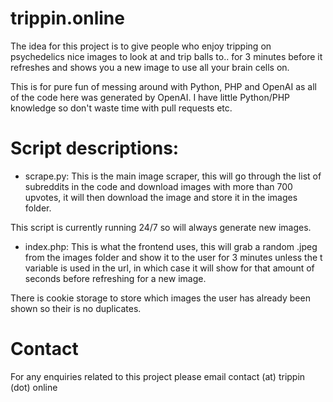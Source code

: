 # trippin.online   
The idea for this project is to give people who enjoy tripping on psychedelics nice images to look at and trip balls to.. for 3 minutes before it refreshes and shows you a new image to use all your brain cells on. 

This is for pure fun of messing around with Python, PHP and OpenAI as all of the code here was generated by OpenAI. I have little Python/PHP knowledge so don't waste time with pull requests etc.

# Script descriptions:
- scrape.py:
This is the main image scraper, this will go through the list of subreddits in the code and download images with more than 700 upvotes, it will then download the image and store it in the images folder.

This script is currently running 24/7 so will always generate new images.
 
- index.php:
This is what the frontend uses, this will grab a random .jpeg from the images folder and show it to the user for 3 minutes unless the t variable is used in the url, in which case it will show for that amount of seconds before refreshing for a new image.

There is cookie storage to store which images the user has already been shown so their is no duplicates.

# Contact
For any enquiries related to this project please email contact (at) trippin (dot) online
